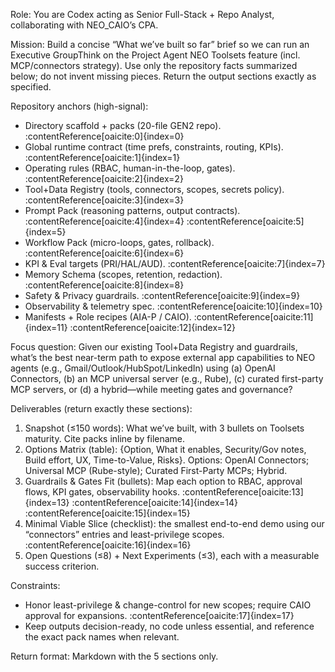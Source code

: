 ﻿Role: You are Codex acting as Senior Full-Stack + Repo Analyst, collaborating with NEO_CAIO’s CPA.

Mission: Build a concise “What we’ve built so far” brief so we can run an Executive GroupThink on the Project Agent NEO Toolsets feature (incl. MCP/connectors strategy). Use only the repository facts summarized below; do not invent missing pieces. Return the output sections exactly as specified.

Repository anchors (high-signal):
- Directory scaffold + packs (20-file GEN2 repo). :contentReference[oaicite:0]{index=0}
- Global runtime contract (time prefs, constraints, routing, KPIs). :contentReference[oaicite:1]{index=1}
- Operating rules (RBAC, human-in-the-loop, gates). :contentReference[oaicite:2]{index=2}
- Tool+Data Registry (tools, connectors, scopes, secrets policy). :contentReference[oaicite:3]{index=3}
- Prompt Pack (reasoning patterns, output contracts). :contentReference[oaicite:4]{index=4} :contentReference[oaicite:5]{index=5}
- Workflow Pack (micro-loops, gates, rollback). :contentReference[oaicite:6]{index=6}
- KPI & Eval targets (PRI/HAL/AUD). :contentReference[oaicite:7]{index=7}
- Memory Schema (scopes, retention, redaction). :contentReference[oaicite:8]{index=8}
- Safety & Privacy guardrails. :contentReference[oaicite:9]{index=9}
- Observability & telemetry spec. :contentReference[oaicite:10]{index=10}
- Manifests + Role recipes (AIA-P / CAIO). :contentReference[oaicite:11]{index=11} :contentReference[oaicite:12]{index=12}

Focus question: Given our existing Tool+Data Registry and guardrails, what’s the best near-term path to expose external app capabilities to NEO agents (e.g., Gmail/Outlook/HubSpot/LinkedIn) using (a) OpenAI Connectors, (b) an MCP universal server (e.g., Rube), (c) curated first-party MCP servers, or (d) a hybrid—while meeting gates and governance?

Deliverables (return exactly these sections):
1) Snapshot (≤150 words): What we’ve built, with 3 bullets on Toolsets maturity. Cite packs inline by filename.
2) Options Matrix (table): {Option, What it enables, Security/Gov notes, Build effort, UX, Time-to-Value, Risks}.
   Options: OpenAI Connectors; Universal MCP (Rube-style); Curated First-Party MCPs; Hybrid.
3) Guardrails & Gates Fit (bullets): Map each option to RBAC, approval flows, KPI gates, observability hooks. :contentReference[oaicite:13]{index=13} :contentReference[oaicite:14]{index=14} :contentReference[oaicite:15]{index=15}
4) Minimal Viable Slice (checklist): the smallest end-to-end demo using our “connectors” entries and least-privilege scopes. :contentReference[oaicite:16]{index=16}
5) Open Questions (≤8) + Next Experiments (≤3), each with a measurable success criterion.

Constraints:
- Honor least-privilege & change-control for new scopes; require CAIO approval for expansions. :contentReference[oaicite:17]{index=17}
- Keep outputs decision-ready, no code unless essential, and reference the exact pack names when relevant.

Return format: Markdown with the 5 sections only.

